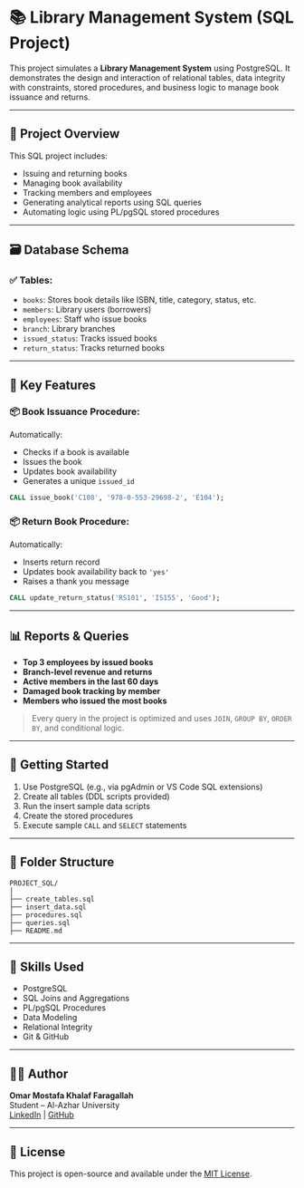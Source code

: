 
# 📚 Library Management System (SQL Project)

This project simulates a **Library Management System** using PostgreSQL. It demonstrates the design and interaction of relational tables, data integrity with constraints, stored procedures, and business logic to manage book issuance and returns.

---

## 📌 Project Overview

This SQL project includes:
- Issuing and returning books
- Managing book availability
- Tracking members and employees
- Generating analytical reports using SQL queries
- Automating logic using PL/pgSQL stored procedures

---

## 🗃️ Database Schema

### ✅ Tables:

- `books`: Stores book details like ISBN, title, category, status, etc.
- `members`: Library users (borrowers)
- `employees`: Staff who issue books
- `branch`: Library branches
- `issued_status`: Tracks issued books
- `return_status`: Tracks returned books

---

## 🔧 Key Features

### 📦 Book Issuance Procedure:
Automatically:
- Checks if a book is available
- Issues the book
- Updates book availability
- Generates a unique `issued_id`

```sql
CALL issue_book('C108', '978-0-553-29698-2', 'E104');
```

### 📦 Return Book Procedure:
Automatically:
- Inserts return record
- Updates book availability back to `'yes'`
- Raises a thank you message

```sql
CALL update_return_status('RS101', 'IS155', 'Good');
```

---

## 📊 Reports & Queries

- **Top 3 employees by issued books**
- **Branch-level revenue and returns**
- **Active members in the last 60 days**
- **Damaged book tracking by member**
- **Members who issued the most books**

> Every query in the project is optimized and uses `JOIN`, `GROUP BY`, `ORDER BY`, and conditional logic.

---

## 🚀 Getting Started

1. Use PostgreSQL (e.g., via pgAdmin or VS Code SQL extensions)
2. Create all tables (DDL scripts provided)
3. Run the insert sample data scripts
4. Create the stored procedures
5. Execute sample `CALL` and `SELECT` statements

---

## 📂 Folder Structure

```
PROJECT_SQL/
│
├── create_tables.sql
├── insert_data.sql
├── procedures.sql
├── queries.sql
├── README.md
```

---

## 🧠 Skills Used

- PostgreSQL
- SQL Joins and Aggregations
- PL/pgSQL Procedures
- Data Modeling
- Relational Integrity
- Git & GitHub

---

## 👨‍💻 Author

**Omar Mostafa Khalaf Faragallah**  
Student – Al-Azhar University  
[LinkedIn](#) | [GitHub](#)

---

## 📌 License

This project is open-source and available under the [MIT License](LICENSE).
